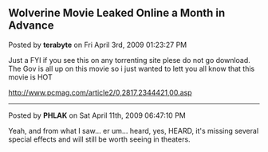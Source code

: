 ## Wolverine Movie Leaked Online a Month in Advance
Posted by **terabyte** on Fri April 3rd, 2009 01:23:27 PM

Just a FYI if you see this on any torrenting site plese do not go download. The Gov is all up on this movie so i just wanted to lett you all know that this movie is HOT 

<!-- m --><a class="postlink" href="http://www.pcmag.com/article2/0,2817,2344421,00.asp">http://www.pcmag.com/article2/0,2817,2344421,00.asp</a><!-- m -->

--------------------------------------------------------------------------------

Posted by **PHLAK** on Sat April 11th, 2009 06:47:10 PM

Yeah, and from what I saw... er um... heard, yes, HEARD, it's missing several special effects and will still be worth seeing in theaters.
